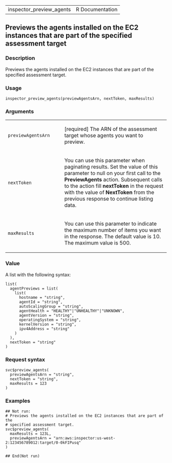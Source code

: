 <table style="width: 100%;">
<tbody>
<tr class="odd">
<td>inspector_preview_agents</td>
<td style="text-align: right;">R Documentation</td>
</tr>
</tbody>
</table>

## Previews the agents installed on the EC2 instances that are part of the specified assessment target

### Description

Previews the agents installed on the EC2 instances that are part of the
specified assessment target.

### Usage

    inspector_preview_agents(previewAgentsArn, nextToken, maxResults)

### Arguments

<table>
<colgroup>
<col style="width: 35%" />
<col style="width: 65%" />
</colgroup>
<tbody>
<tr class="odd">
<td><code
id="inspector_preview_agents_:_previewAgentsArn">previewAgentsArn</code></td>
<td><p>[required] The ARN of the assessment target whose agents you want
to preview.</p></td>
</tr>
<tr class="even">
<td><code
id="inspector_preview_agents_:_nextToken">nextToken</code></td>
<td><p>You can use this parameter when paginating results. Set the value
of this parameter to null on your first call to the
<strong>PreviewAgents</strong> action. Subsequent calls to the action
fill <strong>nextToken</strong> in the request with the value of
<strong>NextToken</strong> from the previous response to continue
listing data.</p></td>
</tr>
<tr class="odd">
<td><code
id="inspector_preview_agents_:_maxResults">maxResults</code></td>
<td><p>You can use this parameter to indicate the maximum number of
items you want in the response. The default value is 10. The maximum
value is 500.</p></td>
</tr>
</tbody>
</table>

### Value

A list with the following syntax:

    list(
      agentPreviews = list(
        list(
          hostname = "string",
          agentId = "string",
          autoScalingGroup = "string",
          agentHealth = "HEALTHY"|"UNHEALTHY"|"UNKNOWN",
          agentVersion = "string",
          operatingSystem = "string",
          kernelVersion = "string",
          ipv4Address = "string"
        )
      ),
      nextToken = "string"
    )

### Request syntax

    svc$preview_agents(
      previewAgentsArn = "string",
      nextToken = "string",
      maxResults = 123
    )

### Examples

    ## Not run: 
    # Previews the agents installed on the EC2 instances that are part of the
    # specified assessment target.
    svc$preview_agents(
      maxResults = 123L,
      previewAgentsArn = "arn:aws:inspector:us-west-2:123456789012:target/0-0kFIPusq"
    )

    ## End(Not run)
